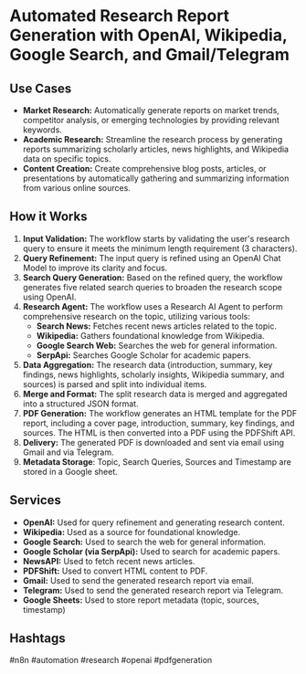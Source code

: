 # Automated Research Report Generation with OpenAI, Wikipedia, Google Search, and Gmail/Telegram

## Use Cases

- **Market Research:** Automatically generate reports on market trends, competitor analysis, or emerging technologies by providing relevant keywords.
- **Academic Research:** Streamline the research process by generating reports summarizing scholarly articles, news highlights, and Wikipedia data on specific topics.
- **Content Creation:** Create comprehensive blog posts, articles, or presentations by automatically gathering and summarizing information from various online sources.

## How it Works

1. **Input Validation:** The workflow starts by validating the user's research query to ensure it meets the minimum length requirement (3 characters).
2. **Query Refinement:** The input query is refined using an OpenAI Chat Model to improve its clarity and focus.
3. **Search Query Generation:** Based on the refined query, the workflow generates five related search queries to broaden the research scope using OpenAI.
4. **Research Agent:** The workflow uses a Research AI Agent to perform comprehensive research on the topic, utilizing various tools:
   - **Search News:** Fetches recent news articles related to the topic.
   - **Wikipedia:** Gathers foundational knowledge from Wikipedia.
   - **Google Search Web:** Searches the web for general information.
   - **SerpApi:** Searches Google Scholar for academic papers.
5. **Data Aggregation:** The research data (introduction, summary, key findings, news highlights, scholarly insights, Wikipedia summary, and sources) is parsed and split into individual items.
6. **Merge and Format:** The split research data is merged and aggregated into a structured JSON format.
7. **PDF Generation:** The workflow generates an HTML template for the PDF report, including a cover page, introduction, summary, key findings, and sources. The HTML is then converted into a PDF using the PDFShift API.
8. **Delivery:** The generated PDF is downloaded and sent via email using Gmail and via Telegram.
9. **Metadata Storage**: Topic, Search Queries, Sources and Timestamp are stored in a Google sheet.

## Services

- **OpenAI:** Used for query refinement and generating research content.
- **Wikipedia:** Used as a source for foundational knowledge.
- **Google Search:** Used to search the web for general information.
- **Google Scholar (via SerpApi):** Used to search for academic papers.
- **NewsAPI:** Used to fetch recent news articles.
- **PDFShift:** Used to convert HTML content to PDF.
- **Gmail:** Used to send the generated research report via email.
- **Telegram:** Used to send the generated research report via Telegram.
- **Google Sheets:** Used to store report metadata (topic, sources, timestamp)

## Hashtags

#n8n #automation #research #openai #pdfgeneration
